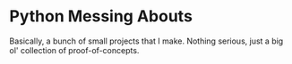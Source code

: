 # Python Messing Abouts

Basically, a bunch of small projects that I make. Nothing serious, just a big ol' collection of proof-of-concepts.